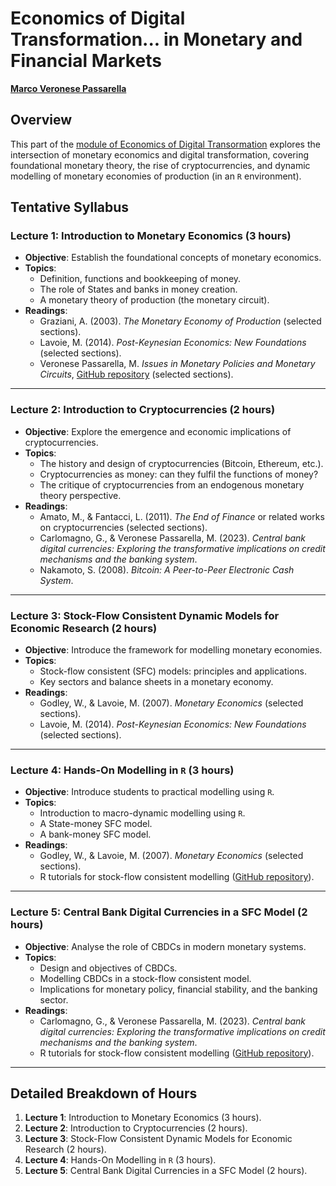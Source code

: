 # Economics of Digital Transformation... in Monetary and Financial Markets

[**Marco Veronese Passarella**](https://ec.univaq.it/index.php?id=veronesepassarella&no_cache=1)

## Overview

This part of the [module of Economics of Digital Transormation](https://univaq.coursecatalogue.cineca.it/insegnamenti/2024/36940/2022/1/10391?coorte=2024&schemaid=11339) explores the intersection of monetary economics and digital transformation, covering foundational monetary theory, the rise of cryptocurrencies, and dynamic modelling of monetary economies of production (in an `R` environment).

## Tentative Syllabus

### Lecture 1: Introduction to Monetary Economics (3 hours)

- **Objective**: Establish the foundational concepts of monetary economics.
- **Topics**:
  - Definition, functions and bookkeeping of money.
  - The role of States and banks in money creation.
  - A monetary theory of production (the monetary circuit).
- **Readings**:
  - Graziani, A. (2003). *The Monetary Economy of Production* (selected sections).
  - Lavoie, M. (2014). *Post-Keynesian Economics: New Foundations* (selected sections).
  - Veronese Passarella, M. *Issues in Monetary Policies and Monetary Circuits*, [GitHub repository](https://github.com/marcoverpas/PhD_Lectures_Macerata_2025) (selected sections).

---

### Lecture 2: Introduction to Cryptocurrencies (2 hours)

- **Objective**: Explore the emergence and economic implications of cryptocurrencies.
- **Topics**:
  - The history and design of cryptocurrencies (Bitcoin, Ethereum, etc.).
  - Cryptocurrencies as money: can they fulfil the functions of money?
  - The critique of cryptocurrencies from an endogenous monetary theory perspective.
- **Readings**:
  - Amato, M., & Fantacci, L. (2011). *The End of Finance* or related works on cryptocurrencies (selected sections).
  - Carlomagno, G., & Veronese Passarella, M. (2023). *Central bank digital currencies: Exploring the transformative implications on credit mechanisms and the banking system*.
  - Nakamoto, S. (2008). *Bitcoin: A Peer-to-Peer Electronic Cash System*.

---

### Lecture 3: Stock-Flow Consistent Dynamic Models for Economic Research (2 hours)

- **Objective**: Introduce the framework for modelling monetary economies.
- **Topics**:
  - Stock-flow consistent (SFC) models: principles and applications.
  - Key sectors and balance sheets in a monetary economy.
- **Readings**:
  - Godley, W., & Lavoie, M. (2007). *Monetary Economics* (selected sections).
  - Lavoie, M. (2014). *Post-Keynesian Economics: New Foundations* (selected sections).

---

### Lecture 4: Hands-On Modelling in `R` (3 hours)

- **Objective**: Introduce students to practical modelling using `R`.
- **Topics**:
  - Introduction to macro-dynamic modelling using `R`.
  - A State-money SFC model.
  - A bank-money SFC model.
- **Readings**:
  - Godley, W., & Lavoie, M. (2007). *Monetary Economics* (selected sections).
  - R tutorials for stock-flow consistent modelling ([GitHub repository](https://github.com/marcoverpas/)).

---

### Lecture 5: Central Bank Digital Currencies in a SFC Model (2 hours)

- **Objective**: Analyse the role of CBDCs in modern monetary systems.
- **Topics**:
  - Design and objectives of CBDCs.
  - Modelling CBDCs in a stock-flow consistent model.
  - Implications for monetary policy, financial stability, and the banking sector.
- **Readings**:
  - Carlomagno, G., & Veronese Passarella, M. (2023). *Central bank digital currencies: Exploring the transformative implications on credit mechanisms and the banking system*.
  - R tutorials for stock-flow consistent modelling ([GitHub repository](https://github.com/marcoverpas/)).

---

## Detailed Breakdown of Hours

1. **Lecture 1**: Introduction to Monetary Economics (3 hours).
2. **Lecture 2**: Introduction to Cryptocurrencies (2 hours).
3. **Lecture 3**: Stock-Flow Consistent Dynamic Models for Economic Research (2 hours).
4. **Lecture 4**: Hands-On Modelling in `R` (3 hours).
5. **Lecture 5**: Central Bank Digital Currencies in a SFC Model (2 hours).
